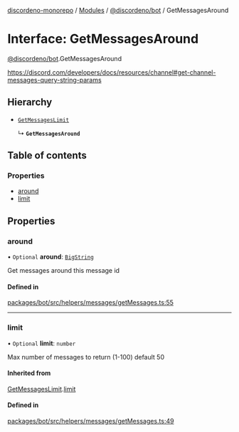 [discordeno-monorepo](../README.md) / [Modules](../modules.md) / [@discordeno/bot](../modules/discordeno_bot.md) / GetMessagesAround

# Interface: GetMessagesAround

[@discordeno/bot](../modules/discordeno_bot.md).GetMessagesAround

https://discord.com/developers/docs/resources/channel#get-channel-messages-query-string-params

## Hierarchy

- [`GetMessagesLimit`](discordeno_bot.GetMessagesLimit.md)

  ↳ **`GetMessagesAround`**

## Table of contents

### Properties

- [around](discordeno_bot.GetMessagesAround.md#around)
- [limit](discordeno_bot.GetMessagesAround.md#limit)

## Properties

### around

• `Optional` **around**: [`BigString`](../modules/discordeno_bot.md#bigstring)

Get messages around this message id

#### Defined in

[packages/bot/src/helpers/messages/getMessages.ts:55](https://github.com/deepsarda/discordeno/blob/c6dc30bb/packages/bot/src/helpers/messages/getMessages.ts#L55)

---

### limit

• `Optional` **limit**: `number`

Max number of messages to return (1-100) default 50

#### Inherited from

[GetMessagesLimit](discordeno_bot.GetMessagesLimit.md).[limit](discordeno_bot.GetMessagesLimit.md#limit)

#### Defined in

[packages/bot/src/helpers/messages/getMessages.ts:49](https://github.com/deepsarda/discordeno/blob/c6dc30bb/packages/bot/src/helpers/messages/getMessages.ts#L49)
